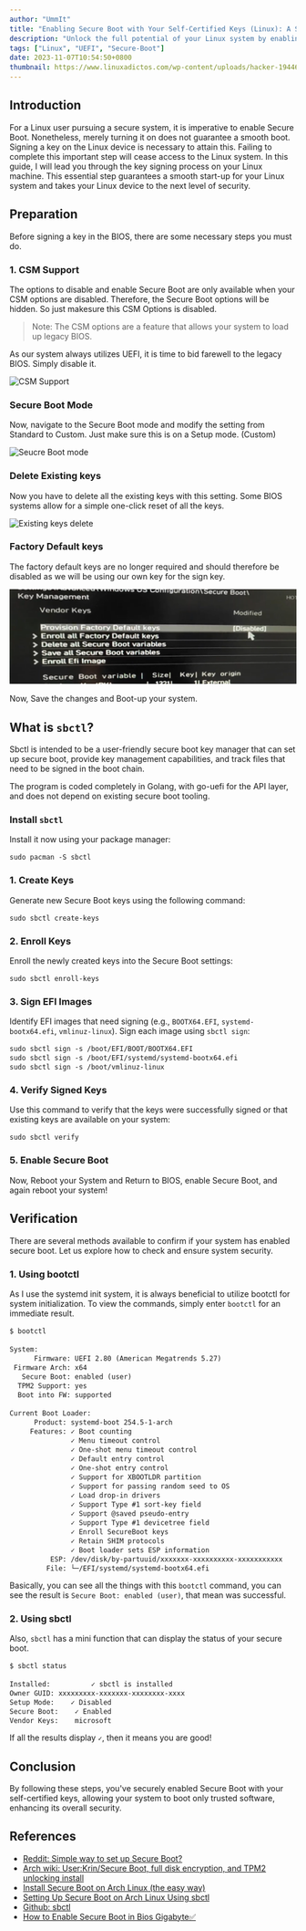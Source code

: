 ```yaml
---
author: "UmmIt"
title: "Enabling Secure Boot with Your Self-Certified Keys (Linux): A Step-by-Step Guide"
description: "Unlock the full potential of your Linux system by enabling Secure Boot with your own self-certified keys. This step-by-step guide walks you through the process, ensuring a secure and seamless boot experience."
tags: ["Linux", "UEFI", "Secure-Boot"]
date: 2023-11-07T10:54:50+0800
thumbnail: https://www.linuxadictos.com/wp-content/uploads/hacker-1944688_1280.jpg
---
```


## Introduction

For a Linux user pursuing a secure system, it is imperative to enable Secure Boot. Nonetheless, merely turning it on does not guarantee a smooth boot. Signing a key on the Linux device is necessary to attain this. Failing to complete this important step will cease access to the Linux system. In this guide, I will lead you through the key signing process on your Linux machine. This essential step guarantees a smooth start-up for your Linux system and takes your Linux device to the next level of security.

## Preparation

Before signing a key in the BIOS, there are some necessary steps you must do.

### 1. CSM Support

The options to disable and enable Secure Boot are only available when your CSM options are disabled. Therefore, the Secure Boot options will be hidden. So just makesure this CSM Options is disabled.

>Note: The CSM options are a feature that allows your system to load up legacy BIOS. 

As our system always utilizes UEFI, it is time to bid farewell to the legacy BIOS. Simply disable it.

![CSM Support](https://www.technewstoday.com/wp-content/uploads/2023/07/csm-support-disabled-enabled-gigabyte.jpg)


### Secure Boot Mode

Now, navigate to the Secure Boot mode and modify the setting from Standard to Custom. Just make sure this is on a Setup mode. (Custom)

![Seucre Boot mode](https://www.linuxjournal.com/files/linuxjournal.com/ufiles/imagecache/large-550px-centered/u1002061/11883f1.png)

### Delete Existing keys

Now you have to delete all the existing keys with this setting. Some BIOS systems allow for a simple one-click reset of all the keys.

![Existing keys delete](https://www.isunshare.com/images/article/windows-password/enable-disable-secure-boot-in-uefi-bios/clear-secure-boot-keys-in-asus.png)

### Factory Default keys

The factory default keys are no longer required and should therefore be disabled as we will be using our own key for the sign key.

![Factory-Default-keys.png](./Factory-Default-keys.png)

Now, Save the changes and Boot-up your system.

##  What is  `sbctl`?

Sbctl is intended to be a user-friendly secure boot key manager that can set up secure boot, provide key management capabilities, and track files that need to be signed in the boot chain.

The program is coded completely in Golang, with go-uefi for the API layer, and does not depend on existing secure boot tooling. 

### Install `sbctl`

Install it now using your package manager:

```shell
sudo pacman -S sbctl
```

### 1. Create Keys

Generate new Secure Boot keys using the following command:

```shell
sudo sbctl create-keys
```

### 2. Enroll Keys

Enroll the newly created keys into the Secure Boot settings:

```shell
sudo sbctl enroll-keys
```

### 3. Sign EFI Images

Identify EFI images that need signing (e.g., `BOOTX64.EFI`, `systemd-bootx64.efi`, `vmlinuz-linux`). Sign each image using `sbctl sign`:

```shell
sudo sbctl sign -s /boot/EFI/BOOT/BOOTX64.EFI
sudo sbctl sign -s /boot/EFI/systemd/systemd-bootx64.efi
sudo sbctl sign -s /boot/vmlinuz-linux
```

### 4. Verify Signed Keys

Use this command to verify that the keys were successfully signed or that existing keys are available on your system:

```shell
sudo sbctl verify
```

### 5. Enable Secure Boot

Now, Reboot your System and Return to BIOS, enable Secure Boot, and again reboot your system!

## Verification

There are several methods available to confirm if your system has enabled secure boot. Let us explore how to check and ensure system security.

### 1. Using bootctl

As I use the systemd init system, it is always beneficial to utilize bootctl for system initialization. To view the commands, simply enter `bootctl` for an immediate result.

```shell
$ bootctl

System:
      Firmware: UEFI 2.80 (American Megatrends 5.27)
 Firmware Arch: x64
   Secure Boot: enabled (user)
  TPM2 Support: yes
  Boot into FW: supported

Current Boot Loader:
      Product: systemd-boot 254.5-1-arch
     Features: ✓ Boot counting
               ✓ Menu timeout control
               ✓ One-shot menu timeout control
               ✓ Default entry control
               ✓ One-shot entry control
               ✓ Support for XBOOTLDR partition
               ✓ Support for passing random seed to OS
               ✓ Load drop-in drivers
               ✓ Support Type #1 sort-key field
               ✓ Support @saved pseudo-entry
               ✓ Support Type #1 devicetree field
               ✓ Enroll SecureBoot keys
               ✓ Retain SHIM protocols
               ✓ Boot loader sets ESP information
          ESP: /dev/disk/by-partuuid/xxxxxxx-xxxxxxxxxx-xxxxxxxxxxx
         File: └─/EFI/systemd/systemd-bootx64.efi
```

Basically, you can see all the things with this `bootctl` command, you can see the result is `Secure Boot: enabled (user)`, that mean was successful.

### 2. Using sbctl

Also, `sbctl` has a mini function that can display the status of your secure boot.

```shell
$ sbctl status     

Installed:          ✓ sbctl is installed
Owner GUID:	xxxxxxxxx-xxxxxxx-xxxxxxxx-xxxx
Setup Mode:	   ✓ Disabled
Secure Boot:	✓ Enabled
Vendor Keys:	microsoft
```

If all the results display `✓`, then it means you are good! 

## Conclusion

By following these steps, you've securely enabled Secure Boot with your self-certified keys, allowing your system to boot only trusted software, enhancing its overall security.

## References

- [Reddit: Simple way to set up Secure Boot? ](https://www.reddit.com/r/archlinux/comments/ji0be6/simple_way_to_set_up_secure_boot/)
- [Arch wiki: User:Krin/Secure Boot, full disk encryption, and TPM2 unlocking install](https://wiki.archlinux.org/title/User:Krin/Secure_Boot,_full_disk_encryption,_and_TPM2_unlocking_install)
- [Install Secure Boot on Arch Linux (the easy way)](https://onion.tube/watch?v=yU-SE7QX6WQ)
- [Setting Up Secure Boot on Arch Linux Using sbctl](https://onion.tube/watch?v=R5dUWnSQIuY)
- [Github: sbctl](https://github.com/Foxboron/sbctl)
- [How to Enable Secure Boot in Bios Gigabyte✅](https://onion.tube/watch?v=waCl06Mg02E)